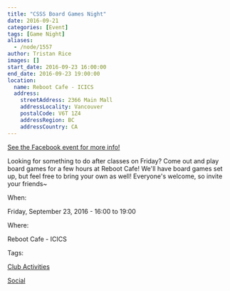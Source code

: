 ```yaml
---
title: "CSSS Board Games Night"
date: 2016-09-21
categories: [Event]
tags: [Game Night]
aliases:
  - /node/1557
author: Tristan Rice
images: []
start_date: 2016-09-23 16:00:00
end_date: 2016-09-23 19:00:00
location:
  name: Reboot Cafe - ICICS
  address:
    streetAddress: 2366 Main Mall
    addressLocality: Vancouver
    postalCode: V6T 1Z4
    addressRegion: BC
    addressCountry: CA
---
```


[See the Facebook event for more info!](https://www.facebook.com/events/1793656260889522/)

Looking for something to do after classes on Friday? Come out and play board games for a few hours at Reboot Cafe! We'll have board games set up, but feel free to bring your own as well! Everyone's welcome, so invite your friends~

When:

Friday, September 23, 2016 - 16:00 to 19:00

Where:

Reboot Cafe - ICICS

Tags:

[Club Activities](/club)

[Social](/social)
